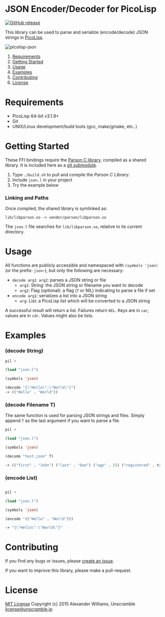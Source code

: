 # JSON Encoder/Decoder for PicoLisp

[![GitHub release](https://img.shields.io/github/release/aw/picolisp-json.svg)](https://github.com/aw/picolisp-json)

This library can be used to parse and serialize (encode/decode) JSON strings in [PicoLisp](http://picolisp.com/).

![picolisp-json](https://cloud.githubusercontent.com/assets/153401/6571543/56e31e44-c701-11e4-99f0-c2c51fd8061b.png)

  1. [Requirements](#requirements)
  2. [Getting Started](#getting-started)
  3. [Usage](#usage)
  4. [Examples](#examples)
  5. [Contributing](#contributing)
  6. [License](#license)

# Requirements

  * PicoLisp 64-bit v3.1.9+
  * Git
  * UNIX/Linux development/build tools (gcc, make/gmake, etc..)

# Getting Started

These FFI bindings require the [Parson C library](https://github.com/kgabis/parson), compiled as a shared library. It is included here as a [git submodule](http://git-scm.com/book/en/v2/Git-Tools-Submodules).

  1. Type `./build.sh` to pull and compile the _Parson C Library_.
  2. Include `json.l` in your project
  3. Try the example below

### Linking and Paths

Once compiled, the shared library is symlinked as:

    lib/libparson.so -> vendor/parson/libparson.so

The `json.l` file searches for `lib/libparson.so`, relative to its current directory.

# Usage

All functions are publicly accessible and namespaced with `(symbols 'json)` (or the prefix: `json~`), but only the following are necessary:

  * `decode arg1 arg2`: parses a JSON string or file
    * `arg1`: String: the JSON string or filename you want to decode
    * `arg2`: Flag (optional): a flag (`T` or NIL) indicating to parse a file if set
  * `encode arg1`: serializes a list into a JSON string
    * `arg`: List: a PicoLisp list which will be converted to a JSON string

A successful result will return a list. Failures return `NIL`. Keys are in `car`, values are in `cdr`. Values might also be lists.

# Examples

### (decode String)

```lisp
pil +

(load "json.l")

(symbols 'json)

(decode "{\"Hello\":\"World\"}")
-> (("Hello" . "World"))
```

### (decode Filename T)

The same function is used for parsing JSON strings and files.
Simply append `T` as the last argument if you want to parse a file.

```lisp
pil +

(load "json.l")

(symbols 'json)

(decode "test.json" T)

-> (("first" . "John") ("last" . "Doe") ("age" . 25) ("registered" . true) ("interests" T "Reading" "Mountain Biking") ("favorites" ("color" . "blue") ("sport" . "running")) ("utf string" . "lorem ipsum") ("utf-8 string" . "あいうえお") ("surrogate string" . "lorem�ipsum�lorem"))
```

### (encode List)

```lisp

pil +

(load "json.l")

(symbols 'json)

(encode '(("Hello" . "World")))

-> "{\"Hello\":\"World\"}"
```

# Contributing

If you find any bugs or issues, please [create an issue](https://github.com/aw/picolisp-json/issues/new).

If you want to improve this library, please make a pull-request.

# License

[MIT License](LICENSE)
Copyright (c) 2015 Alexander Williams, Unscramble <license@unscramble.jp>
